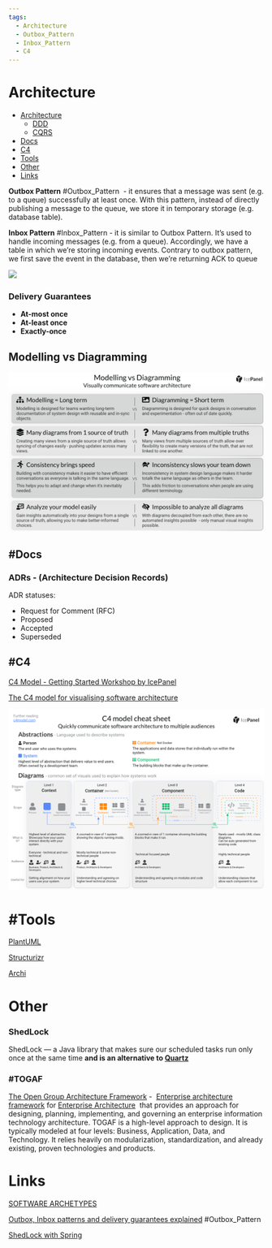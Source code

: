 ```yaml
---
tags:
  - Architecture
  - Outbox_Pattern
  - Inbox_Pattern
  - C4
---
```

# Architecture

- [Architecture](#Architecture)
	- [DDD](./DDD.md)
	- [CQRS](./CQRS.md)
- [Docs](#Docs)
- [C4](#C4)
- [Tools](#Tools)
- [Other](#Other)
- [Links](#Links)



**Outbox Pattern** #Outbox_Pattern  - it ensures that a message was sent (e.g. to a queue) successfully at least once. With this pattern, instead of directly publishing a message to the queue, we store it in temporary storage (e.g. database table).

**Inbox Pattern** #Inbox_Pattern - it is similar to Outbox Pattern. It’s used to handle incoming messages (e.g. from a queue). Accordingly, we have a table in which we’re storing incoming events. Contrary to outbox pattern, we first save the event in the database, then we’re returning ACK to queue


![](https://event-driven.io/static/614379d9263d1b1395bf8ad305047ed3/a331c/2020-12-30-outbox.png)


### Delivery Guarantees

- **At-most once**
- **At-least once**
- **Exactly-once**


## Modelling vs Diagramming

![](Architecture_Media/Modelling_vs_Diagramming.png)

## #Docs

### ADRs - (Architecture Decision Records)

ADR statuses:
- Request for Comment (RFC)
- Proposed
- Accepted
- Superseded

## #C4

[C4 Model - Getting Started Workshop by IcePanel](https://miro.com/app/board/uXjVPEoyaok=/?fromEmbed=1)

[The C4 model for visualising software architecture](https://c4model.com/)

![](Architecture_Media/C4_model_cheat_sheet.png)


# #Tools

[PlantUML](https://plantuml.com/)

[Structurizr](https://structurizr.com/)

[Archi](https://www.archimatetool.com/)


# Other

### ShedLock

ShedLock — a Java library that makes sure our scheduled tasks run only once at the same time **and is an alternative to [Quartz](https://www.baeldung.com/quartz)**

### #TOGAF 
[The Open Group Architecture Framework](https://en.wikipedia.org/wiki/The_Open_Group_Architecture_Framework#:~:text=TOGAF%20is%20a%20high%2Dlevel,existing%2C%20proven%20technologies%20and%20products.) -  [Enterprise architecture framework](https://en.wikipedia.org/wiki/Enterprise_Architecture_framework "Enterprise Architecture framework") for [Enterprise Architecture](https://en.wikipedia.org/wiki/Enterprise_architecture "Enterprise architecture")  that provides an approach for designing, planning, implementing, and governing an enterprise information technology architecture. TOGAF is a high-level approach to design. It is typically modeled at four levels: Business, Application, Data, and Technology. It relies heavily on modularization, standardization, and already existing, proven technologies and products.


# Links

[SOFTWARE ARCHETYPES](https://softwarearchetypes.com/)

[Outbox, Inbox patterns and delivery guarantees explained](https://event-driven.io/en/outbox_inbox_patterns_and_delivery_guarantees_explained/) #Outbox_Pattern 

[ShedLock with Spring](https://www.baeldung.com/shedlock-spring) 

